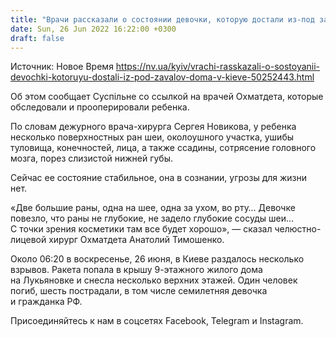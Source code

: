 ```yaml
---
title: "Врачи рассказали о состоянии девочки, которую достали из-под завалов дома в Киеве"
date: Sun, 26 Jun 2022 16:22:00 +0300
draft: false
---
```

Источник: Новое Время https://nv.ua/kyiv/vrachi-rasskazali-o-sostoyanii-devochki-kotoruyu-dostali-iz-pod-zavalov-doma-v-kieve-50252443.html


Об этом сообщает Суспільне со ссылкой на врачей Охматдета, которые обследовали и прооперировали ребенка.

 По словам дежурного врача-хирурга Сергея Новикова, у ребенка несколько поверхностных ран шеи, околоушного участка, ушибы туловища, конечностей, лица, а также ссадины, сотрясение головного мозга, порез слизистой нижней губы.

Сейчас ее состояние стабильное, она в сознании, угрозы для жизни нет.

«Две большие раны, одна на шее, одна за ухом, во рту… Девочке повезло, что раны не глубокие, не задело глубокие сосуды шеи… С точки зрения косметики там все будет хорошо», — сказал челюстно-лицевой хирург Охматдета Анатолий Тимошенко.

Около 06:20 в воскресенье, 26 июня, в Киеве раздалось несколько взрывов. Ракета попала в крышу 9-этажного жилого дома на Лукьяновке и снесла несколько верхних этажей. Один человек погиб, шесть пострадали, в том числе семилетняя девочка и гражданка РФ.

Присоединяйтесь к нам в соцсетях Facebook, Telegram и Instagram.
